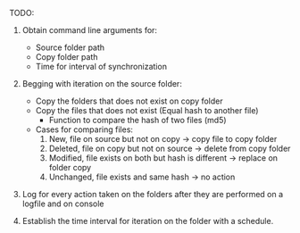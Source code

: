 TODO:
1. Obtain command line arguments for:
   - Source folder path
   - Copy folder path
   - Time for interval of synchronization

2. Begging with iteration on the source folder:
   - Copy the folders that does not exist on copy folder
   - Copy the files that does not exist (Equal hash to another file)
     + Function to compare the hash of two files (md5)
   - Cases for comparing files:
     1. New, file on source but not on copy -> copy file to copy folder
     2. Deleted, file on copy but not on source -> delete from copy folder
     3. Modified, file exists on both but hash is different -> replace on folder copy
     4. Unchanged, file exists and same hash -> no action

3. Log for every action taken on the folders after they are performed on a logfile and on console

4. Establish the time interval for iteration on the folder with a schedule.
    